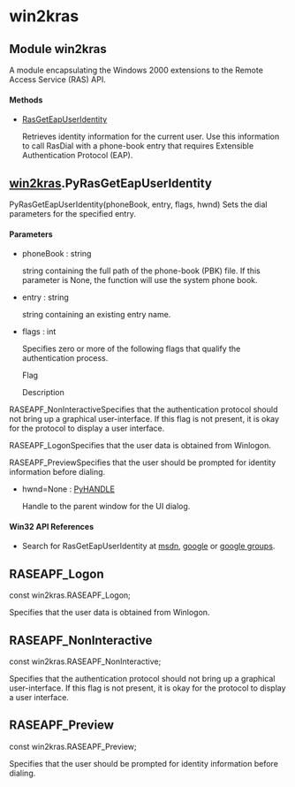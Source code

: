 # win2kras


## Module win2kras

A module encapsulating the Windows 2000 extensions to the Remote Access Service \(RAS\) API\.

#### Methods

  - [RasGetEapUserIdentity](win2kras.md#win2krasrasgeteapuseridentity)

    Retrieves identity information for the current user\. Use this information to call RasDial with a phone-book entry that requires Extensible Authentication Protocol \(EAP\)\.&nbsp;


## [win2kras](win2kras.md#win2kras)\.PyRasGetEapUserIdentity

PyRasGetEapUserIdentity\(phoneBook, entry, flags, hwnd\)
Sets the dial parameters for the specified entry\.

#### Parameters

  - phoneBook : string

    string containing the full path of the phone-book \(PBK\) file\. If this parameter is None, the function will use the system phone book\.

  - entry : string

    string containing an existing entry name\.

  - flags : int

    Specifies zero or more of the following flags that qualify the authentication process\.

   

       Flag

   

   

       Description

   

RASEAPF\_NonInteractiveSpecifies that the authentication protocol should not bring up a graphical user-interface\. If this flag is not present, it is okay for the protocol to display a user interface\.

RASEAPF\_LogonSpecifies that the user data is obtained from Winlogon\.

RASEAPF\_PreviewSpecifies that the user should be prompted for identity information before dialing\.

  - hwnd=None : [PyHANDLE](PyHANDLE.md)

    Handle to the parent window for the UI dialog\.

#### Win32 API References

  - Search for RasGetEapUserIdentity at [msdn](http://search.msdn.microsoft.com/search/results.aspx?view=msdn&query=RasGetEapUserIdentity.md), [google](http://www.google.com/search?q=RasGetEapUserIdentity.md) or [google groups](http://groups.google.com/groups?q=RasGetEapUserIdentity.md)\.


## RASEAPF\_Logon

const win2kras\.RASEAPF\_Logon;

Specifies that the user data is obtained from Winlogon\.


## RASEAPF\_NonInteractive

const win2kras\.RASEAPF\_NonInteractive;

Specifies that the authentication protocol should not bring up a graphical user-interface\. If this flag is not present, it is okay for the protocol to display a user interface\.


## RASEAPF\_Preview

const win2kras\.RASEAPF\_Preview;

Specifies that the user should be prompted for identity information before dialing\.